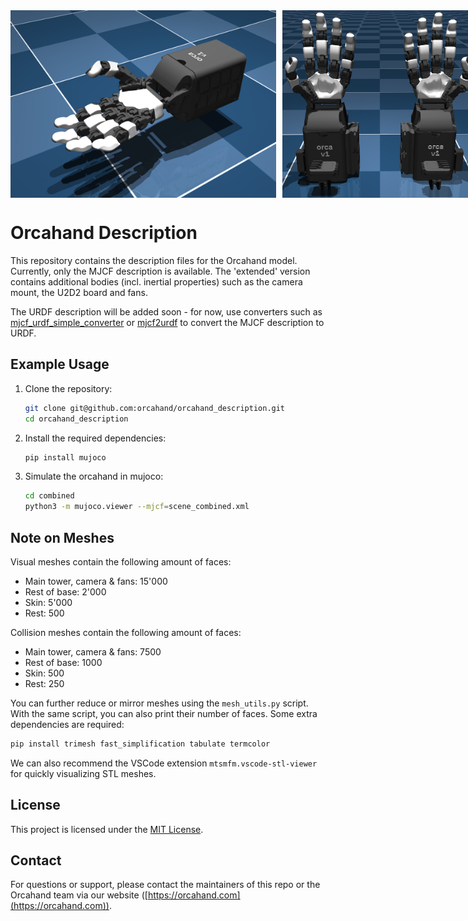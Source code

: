 <div style="display: flex; gap: 10px;">
  <img src=".docs/orcahand.png" alt="ORCA hand" height="300">
  <img src=".docs/orcahand_combined_extended.png" alt="Combined extended ORCA hand" height="300">
</div>

# Orcahand Description

This repository contains the description files for the Orcahand model. Currently, only the MJCF description is available. The 'extended' version contains additional bodies (incl. inertial properties) such as the camera mount, the U2D2 board and fans.

The URDF description will be added soon - for now, use converters such as [mjcf_urdf_simple_converter](https://github.com/Yasu31/mjcf_urdf_simple_converter) or [mjcf2urdf](https://github.com/iory/mjcf2urdf) to convert the MJCF description to URDF.

## Example Usage
1. Clone the repository:
   ```bash
   git clone git@github.com:orcahand/orcahand_description.git
   cd orcahand_description
   ```
2. Install the required dependencies:
   ```bash
   pip install mujoco
   ```
3. Simulate the orcahand in mujoco:
   ```bash
   cd combined
   python3 -m mujoco.viewer --mjcf=scene_combined.xml
   ```

## Note on Meshes
Visual meshes contain the following amount of faces:
- Main tower, camera & fans: 15'000
- Rest of base: 2'000
- Skin: 5'000
- Rest: 500

Collision meshes contain the following amount of faces:
- Main tower, camera & fans: 7500
- Rest of base: 1000
- Skin: 500
- Rest: 250

You can further reduce or mirror meshes using the `mesh_utils.py` script. With the same script, you can also print their number of faces. Some extra dependencies are required:
```bash
pip install trimesh fast_simplification tabulate termcolor
```

We can also recommend the VSCode extension `mtsmfm.vscode-stl-viewer` for quickly visualizing STL meshes.

## License

This project is licensed under the [MIT License](LICENSE).

## Contact

For questions or support, please contact the maintainers of this repo or the Orcahand team via our website ([https://orcahand.com](https://orcahand.com)).
